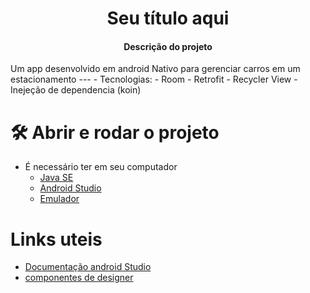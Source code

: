 <h1 align="center"> Seu título aqui </h1>
<h4 align="center"> Descrição do projeto </h4>
Um app desenvolvido em android Nativo para gerenciar carros em um estacionamento
---
- Tecnologias:
  - Room
  - Retrofit
  - Recycler View
  - Inejeção de dependencia (koin)    

# 🛠️ Abrir e rodar o projeto
  - É necessário ter em seu computador
     - [Java SE](www.oracle.com/br/java/technologies/downloads/)
     - [Android Studio](https://developer.android.com/studio)
     -  [Emulador](https://developer.android.com/studio/run/emulator?hl=pt-br)
# Links uteis
  - [Documentação android Studio](https://developer.android.com/?hl=pt-br)
  - [componentes de designer](https://m2.material.io/design)
